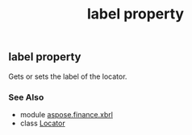 ﻿---
title: label property
second_title: Aspose.Finance for Python via .NET API References
description: 
type: docs
weight: 40
url: /python-net/aspose.finance.xbrl/locator/label/
is_root: false
---

## label property


Gets or sets the label of the locator.

### See Also
* module [aspose.finance.xbrl](../../)
* class [Locator](/finance/python-net/aspose.finance.xbrl/locator)
